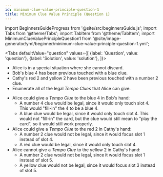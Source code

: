 ```yaml
---
id: minimum-clue-value-principle-question-1
title: Minimum Clue Value Principle (Question 1)
---
```


import BeginnersGuideProgress from '@site/src/beginnersGuide.js';
import Tabs from '@theme/Tabs';
import TabItem from '@theme/TabItem';
import MinimumClueValuePrincipleQuestion1 from '@site/image-generator/yml/beginner/minimum-clue-value-principle-question-1.yml';

<BeginnersGuideProgress part="47" />

<!-- lint disable no-undefined-references -->

<Tabs
  defaultValue="question"
  values={[
    {label: 'Question', value: 'question'},
    {label: 'Solution', value: 'solution'},
  ]}>
<TabItem value="question">

- Alice is in a special situation where she cannot discard.
- Bob's blue 4 has been previous touched with a blue clue.
- Cathy's red 2 and yellow 2 have been previous touched with a number 2 clue.
- Enumerate all of the legal *Tempo Clues* that Alice can give.

</TabItem>
<TabItem value="solution">

- Alice could give a *Tempo Clue* to the blue 4 in Bob's hand:
  - A number 4 clue would be legal, since it would only touch slot 4. This would "fill-in" the 4 to be a blue 4.
  - A blue clue would be legal, since it would only touch slot 4. This would not "fill-in" the card, but the clue would still mean to "play the card", so it would still work properly.
- Alice could give a *Tempo Clue* to the red 2 in Cathy's hand:
  - A number 2 clue would not be legal, since it would focus slot 1 instead of slot 4.
  - A red clue would be legal, since it would only touch slot 4.
- Alice cannot give a *Tempo Clue* to the yellow 2 in Cathy's hand:
  - A number 2 clue would not be legal, since it would focus slot 1 instead of slot 5.
  - A yellow clue would not be legal, since it would focus slot 3 instead of slot 5.

</TabItem>
</Tabs>

<MinimumClueValuePrincipleQuestion1 />
